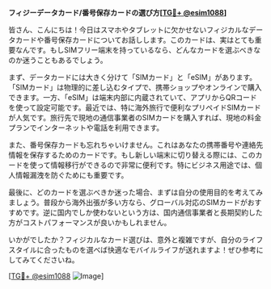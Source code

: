 **フィジーデータカード/番号保存カードの選び方[[TG💪+ @esim1088](https://t.me/s/esim1088)]**

皆さん、こんにちは！今日はスマホやタブレットに欠かせないフィジカルなデータカードや番号保存カードについてお話しします。このカードは、実はとても重要なんです。もしSIMフリー端末を持っているなら、どんなカードを選ぶべきなのか迷うこともあるでしょう。

まず、データカードには大きく分けて「SIMカード」と「eSIM」があります。「SIMカード」は物理的に差し込むタイプで、携帯ショップやオンラインで購入できます。一方、「eSIM」は端末内部に内蔵されていて、アプリからQRコードを使って設定可能です。最近では、特に海外旅行で便利なプリペイドSIMカードが人気です。旅行先で現地の通信事業者のSIMカードを購入すれば、現地の料金プランでインターネットや電話を利用できます。

また、番号保存カードも忘れちゃいけません。これはあなたの携帯番号や連絡先情報を保存するためのカードです。もし新しい端末に切り替える際には、このカードを使って情報移行ができるので非常に便利です。特にビジネス用途では、個人情報漏洩を防ぐためにも重要です。

最後に、どのカードを選ぶべきか迷った場合、まずは自分の使用目的を考えてみましょう。普段から海外出張が多い方なら、グローバル対応のSIMカードがおすすめです。逆に国内でしか使わないという方は、国内通信事業者と長期契約した方がコストパフォーマンスが良いかもしれません。

いかがでしたか？フィジカルなカード選びは、意外と複雑ですが、自分のライフスタイルに合ったものを選べば快適なモバイルライフが送れますよ！ぜひ参考にしてみてくださいね。

[[TG💪+ @esim1088](https://t.me/s/esim1088) ![Image](https://i.postimg.cc/Y0z9fWf4/image.png)]
